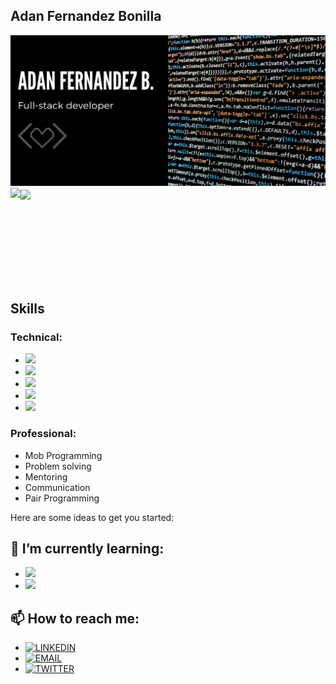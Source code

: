 ## Adan Fernandez Bonilla
![screenshot](adantoshow.png)
<img align="left" src="https://github-readme-stats.vercel.app/api/top-langs/?username=balerum03&theme=radical" />
<img align="center" src="https://github-readme-stats.vercel.app/api/?username=balerum03&show_icons=true&hide_border=true&theme=radical" />

<br><br><br><br><br><br><br>

## Skills
### Technical:
- ![](https://img.shields.io/badge/CODE-Ruby-red)
- ![](https://img.shields.io/badge/CODE-Ruby%20on%20Rails-red)
- ![](https://img.shields.io/badge/CODE-HTML5-red)
- ![](https://img.shields.io/badge/CODE-CSS3-orange)
- ![](https://img.shields.io/badge/CODE-PostgreSQL-blue)

### Professional:
- Mob Programming
- Problem solving
- Mentoring
- Communication
- Pair Programming

Here are some ideas to get you started:
## 🌱 I’m currently learning:
- ![](https://img.shields.io/badge/CODE-JavaScript-yellow)
- ![](https://img.shields.io/badge/CODE-React-blue)

## 📫 How to reach me:
- [![LINKEDIN](https://img.shields.io/badge/-LINKEDIN-0077B5?style=for-the-badge&logo=Linkedin&logoColor=white)](https://www.linkedin.com/in/adan-fernandez-bonilla/) <br>
- [![EMAIL](https://img.shields.io/badge/-EMAIL-D14836?style=for-the-badge&logo=Mail.Ru&logoColor=white)](mailto:adaferbon03@gmail.com) <br>
- [![TWITTER](https://img.shields.io/badge/-TWITTER-1DA1F2?style=for-the-badge&logo=Twitter&logoColor=white)](https://twitter.com/balerum03)

